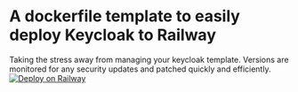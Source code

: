 # A dockerfile template to easily deploy Keycloak to Railway
Taking the stress away from managing your keycloak template. Versions are monitored for any security updates and patched quickly and efficiently.
[![Deploy on Railway](https://railway.app/button.svg)](https://railway.app/template/mSwigX?referralCode=AkM2z4)
